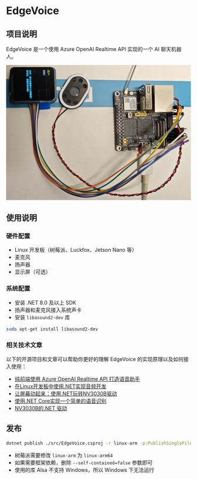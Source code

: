 # EdgeVoice

## 项目说明

EdgeVoice 是一个使用 Azure OpenAI Realtime API 实现的一个 AI 聊天机器人。

![luckfox](doc/luckfox.png)

## 使用说明

### 硬件配置

- Linux 开发板（树莓派、Luckfox、Jetson Nano 等）
- 麦克风
- 扬声器
- 显示屏（可选）

### 系统配置

- 安装 .NET 8.0 及以上 SDK
- 扬声器和麦克风接入系统声卡
- 安装 `libasound2-dev` 库

```bash
sudo apt-get install libasound2-dev
```

### 相关技术文章

以下的开源项目和文章可以帮助你更好的理解 EdgeVoice 的实现原理以及如何接入使用：

- [纯前端使用 Azure OpenAI Realtime API 打造语音助手](https://mp.weixin.qq.com/s/sNsFJaYYP1Zjf47MRRrytw)
- [在Linux开发板中使用.NET实现音频开发](https://mp.weixin.qq.com/s/IqV0U1g_C0QrZLeOMRDX_g)
- [让屏幕动起来：使用.NET玩转NV3030B驱动](https://mp.weixin.qq.com/s/u0QxCqKDMjsueIXr_tCPRg)
- [使用.NET Core实现一个简单的语音识别](https://github.com/sangyuxiaowu/WssRealtimeAPI?wt.mc_id=DT-MVP-5005195)
- [NV3030B的.NET 驱动](https://github.com/sangyuxiaowu/NV3030B?wt.mc_id=DT-MVP-5005195)

## 发布

```bash
dotnet publish ./src/EdgeVoice.csproj -r linux-arm -p:PublishSingleFile=true -f net9.0 --self-contained=false -o ./publish/linux-arm
```

- 树莓派需要修改 `linux-arm` 为 `linux-arm64`
- 如果需要框架依赖，删除 `--self-contained=false` 参数即可
- 使用的库 Alsa 不支持 Windows，所以 Windows 下无法运行